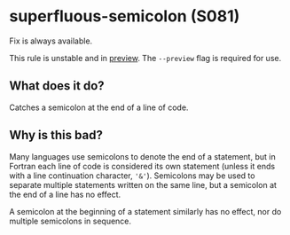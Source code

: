 # superfluous-semicolon (S081)
Fix is always available.

This rule is unstable and in [preview](../preview.md). The `--preview` flag is required for use.

## What does it do?
Catches a semicolon at the end of a line of code.

## Why is this bad?
Many languages use semicolons to denote the end of a statement, but in Fortran each
line of code is considered its own statement (unless it ends with a line
continuation character, `'&'`). Semicolons may be used to separate multiple
statements written on the same line, but a semicolon at the end of a line has no
effect.

A semicolon at the beginning of a statement similarly has no effect, nor do
multiple semicolons in sequence.